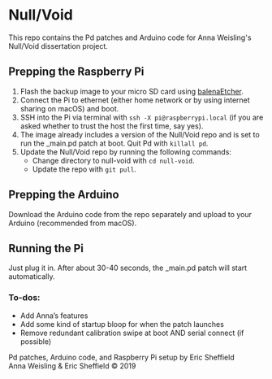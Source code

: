 # Null/Void

This repo contains the Pd patches and Arduino code for Anna Weisling's <emph>Null/Void<emph> dissertation project.

## Prepping the Raspberry Pi
1. Flash the backup image to your micro SD card using [balenaEtcher](https://www.balena.io/etcher/).
2. Connect the Pi to ethernet (either home network or by using internet sharing on macOS) and boot.
3. SSH into the Pi via terminal with `ssh -X pi@raspberrypi.local` (if you are asked whether to trust the host the first time, say yes).
4. The image already includes a version of the Null/Void repo and is set to run the <emph>_main.pd<emph> patch at boot. Quit Pd with `killall pd`. 
5. Update the Null/Void repo by running the following commands:
     - Change directory to null-void with `cd null-void`.
     - Update the repo with `git pull`.

## Prepping the Arduino
Download the Arduino code from the repo separately and upload to your Arduino (recommended from macOS).

## Running the Pi
Just plug it in. After about 30-40 seconds, the <emph>_main.pd<emph> patch will start automatically.

### To-dos:
- Add Anna’s features
- Add some kind of startup bloop for when the patch launches
- Remove redundant calibration swipe at boot AND serial connect (if possible)


Pd patches, Arduino code, and Raspberry Pi setup by Eric Sheffield  
Anna Weisling & Eric Sheffield © 2019
